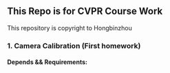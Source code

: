 ## This Repo is for CVPR Course Work

This repository is copyright to Hongbinzhou

### 1. Camera Calibration (First homework)

#### Depends && Requirements:



